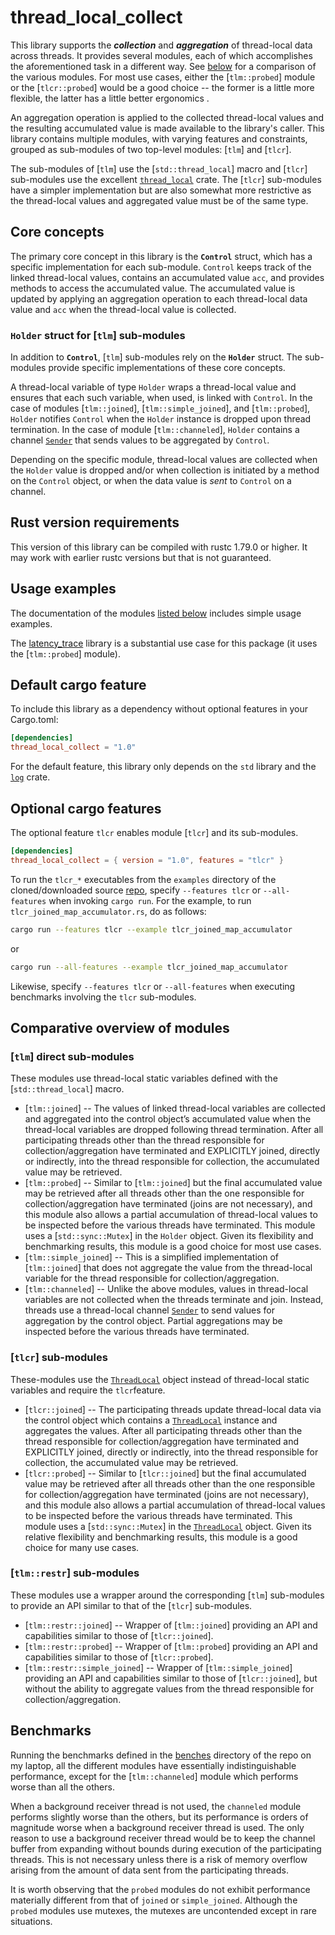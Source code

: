 # thread_local_collect

This library supports the **_collection_** and **_aggregation_** of thread-local data across threads. It provides several modules, each of which accomplishes the aforementioned task in a different way. See [below](#comparative-overview-of-modules) for a comparison of the various modules. For most use cases, either the [`tlm::probed`] module or the [`tlcr::probed`] would be a good choice -- the former is a little more flexible, the latter has a little better ergonomics .

An aggregation operation is applied to the collected thread-local values and the resulting accumulated value is made available to the library's caller. This library contains multiple modules, with varying features and constraints, grouped as sub-modules of two top-level modules: [`tlm`] and [`tlcr`].

The sub-modules of [`tlm`] use the [`std::thread_local`] macro and [`tlcr`] sub-modules use the excellent [`thread_local`](https://docs.rs/thread_local/latest/thread_local/) crate. The [`tlcr`] sub-modules have a simpler implementation but are also somewhat more restrictive as the thread-local values and aggregated value must be of the same type.

## Core concepts

The primary core concept in this library is the **`Control`** struct, which has a specific implementation for each sub-module. `Control` keeps track of the linked thread-local values, contains an accumulated value `acc`, and provides methods to access the accumulated value. The accumulated value is updated by applying an aggregation operation to each thread-local data value and `acc` when the thread-local value is collected.

### `Holder` struct for [`tlm`] sub-modules

In addition to **`Control`**, [`tlm`] sub-modules rely on the **`Holder`** struct. The sub-modules provide specific implementations of these core concepts.

A thread-local variable of type `Holder` wraps a thread-local value and ensures that each such variable, when used, is linked with `Control`. In the case of modules [`tlm::joined`], [`tlm::simple_joined`], and [`tlm::probed`], `Holder` notifies `Control` when the `Holder` instance is dropped upon thread termination. In the case of module [`tlm::channeled`], `Holder` contains a channel [`Sender`](std::sync::mpsc::Sender) that sends values to be aggregated by `Control`.

Depending on the specific module, thread-local values are collected when the `Holder` value is dropped and/or when collection is initiated by a method on the `Control` object, or when the data value is _sent_ to `Control` on a channel.

## Rust version requirements

This version of this library can be compiled with rustc 1.79.0 or higher. It may work with earlier rustc versions but that is not guaranteed.

## Usage examples

The documentation of the modules [listed below](#comparative-overview-of-modules) includes simple usage examples.

The [latency_trace](https://crates.io/crates/latency_trace) library is a substantial use case for this package (it uses the [`tlm::probed`] module).

## Default cargo feature

To include this library as a dependency without optional features in your Cargo.toml:

```toml
[dependencies]
thread_local_collect = "1.0"
```

For the default feature, this library only depends on the `std` library and the [`log`](https://crates.io/crates/log) crate.

## Optional cargo features

The optional feature `tlcr` enables module [`tlcr`] and its sub-modules.

```toml
[dependencies]
thread_local_collect = { version = "1.0", features = "tlcr" }
```

To run the `tlcr_*` executables from the `examples` directory of the cloned/downloaded source [repo](https://github.com/pvillela/rust-thread-local-collect/tree/main), specify `--features tlcr` or `--all-features` when invoking `cargo run`. For the example, to run `tlcr_joined_map_accumulator.rs`, do as follows:

```bash
cargo run --features tlcr --example tlcr_joined_map_accumulator
```

or

```bash
cargo run --all-features --example tlcr_joined_map_accumulator
```

Likewise, specify `--features tlcr` or `--all-features` when executing benchmarks involving the `tlcr` sub-modules.

## Comparative overview of modules

### [`tlm`] direct sub-modules

These modules use thread-local static variables defined with the [`std::thread_local`] macro.

- [`tlm::joined`] -- The values of linked thread-local variables are collected and aggregated into the control object’s accumulated value when the thread-local variables are dropped following thread termination. After all participating threads other than the thread responsible for collection/aggregation have terminated and EXPLICITLY joined, directly or indirectly, into the thread responsible for collection, the accumulated value may be retrieved.
- [`tlm::probed`] -- Similar to [`tlm::joined`] but the final accumulated value may be retrieved after all threads other than the one responsible for collection/aggregation have terminated (joins are not necessary), and this module also allows a partial accumulation of thread-local values to be inspected before the various threads have terminated. This module uses a [`std::sync::Mutex`] in the `Holder` object. Given its flexibility and benchmarking results, this module is a good choice for most use cases.
- [`tlm::simple_joined`] -- This is a simplified implementation of [`tlm::joined`] that does not aggregate the value from the thread-local variable for the thread responsible for collection/aggregation.
- [`tlm::channeled`] -- Unlike the above modules, values in thread-local variables are not collected when the threads terminate and join. Instead, threads use a thread-local channel [`Sender`](std::sync::mpsc::Sender) to send values for aggregation by the control object. Partial aggregations may be inspected before the various threads have terminated.

### [`tlcr`] sub-modules

These-modules use the [`ThreadLocal`](https://docs.rs/thread_local/latest/thread_local/struct.ThreadLocal.html) object instead of thread-local static variables and require the `tlcr`feature.

- [`tlcr::joined`] -- The participating threads update thread-local data via the control object which contains a [`ThreadLocal`](https://docs.rs/thread_local/latest/thread_local/) instance and aggregates the values. After all participating threads other than the thread responsible for collection/aggregation have terminated and EXPLICITLY joined, directly or indirectly, into the thread responsible for collection, the accumulated value may be retrieved.
- [`tlcr::probed`] -- Similar to [`tlcr::joined`] but the final accumulated value may be retrieved after all threads other than the one responsible for collection/aggregation have terminated (joins are not necessary), and this module also allows a partial accumulation of thread-local values to be inspected before the various threads have terminated. This module uses a [`std::sync::Mutex`] in the [`ThreadLocal`](https://docs.rs/thread_local/latest/thread_local/struct.ThreadLocal.html) object. Given its relative flexibility and benchmarking results, this module is a good choice for many use cases.

### [`tlm::restr`] sub-modules

These modules use a wrapper around the corresponding [`tlm`] sub-modules to provide an API similar to that of the [`tlcr`] sub-modules.

- [`tlm::restr::joined`] -- Wrapper of [`tlm::joined`] providing an API and capabilities similar to those of [`tlcr::joined`].
- [`tlm::restr::probed`] -- Wrapper of [`tlm::probed`] providing an API and capabilities similar to those of [`tlcr::probed`].
- [`tlm::restr::simple_joined`] -- Wrapper of [`tlm::simple_joined`] providing an API and capabilities similar to those of [`tlcr::joined`], but without the ability to aggregate values from the thread responsible for collection/aggregation.

## Benchmarks

Running the benchmarks defined in the [benches](https://github.com/pvillela/rust-thread-local-collect/tree/main/benches) directory of the repo on my laptop, all the different modules have essentially indistinguishable performance, except for the [`tlm::channeled`] module which performs worse than all the others.

When a background receiver thread is not used, the `channeled` module performs slightly worse than the others, but its performance is orders of magnitude worse when a background receiver thread is used. The only reason to use a background receiver thread would be to keep the channel buffer from expanding without bounds during execution of the participating threads. This is not necessary unless there is a risk of memory overflow arising from the amount of data sent from the participating threads.

It is worth observing that the `probed` modules do not exhibit performance materially different from that of `joined` or `simple_joined`. Although the `probed` modules use mutexes, the mutexes are uncontended except in rare situations.
